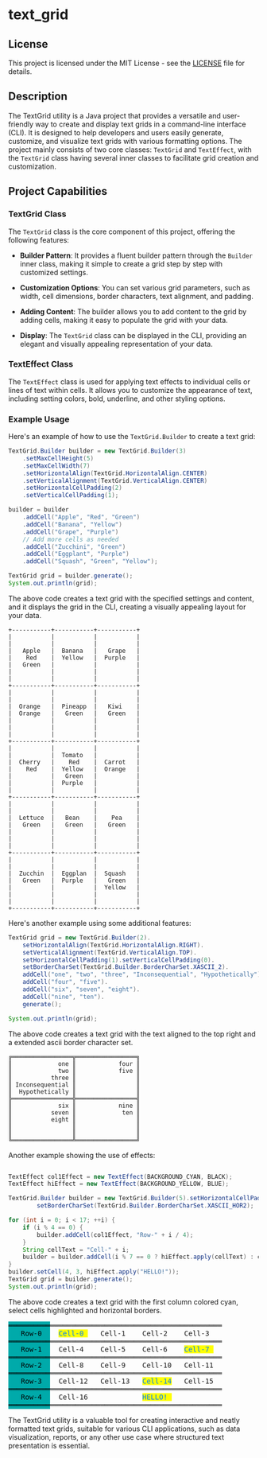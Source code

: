 # text_grid

## License

This project is licensed under the MIT License - see the [LICENSE](LICENSE) file for details.

## Description

The TextGrid utility is a Java project that provides a versatile and user-friendly way to create and display text grids
in a command-line interface (CLI). It is designed to help developers and users easily generate, customize, and visualize
text grids with various formatting options. The project mainly consists of two core classes: `TextGrid`
and `TextEffect`, with the `TextGrid` class having several inner classes to facilitate grid creation and customization.

## Project Capabilities

### TextGrid Class

The `TextGrid` class is the core component of this project, offering the following features:

- **Builder Pattern**: It provides a fluent builder pattern through the `Builder` inner class, making it simple to
  create a grid step by step with customized settings.

- **Customization Options**: You can set various grid parameters, such as width, cell dimensions, border characters,
  text alignment, and padding.

- **Adding Content**: The builder allows you to add content to the grid by adding cells, making it easy to populate the
  grid with your data.

- **Display**: The `TextGrid` class can be displayed in the CLI, providing an elegant and visually appealing
  representation of your data.

### TextEffect Class

The `TextEffect` class is used for applying text effects to individual cells or lines of text within cells. It allows
you to customize the appearance of text, including setting colors, bold, underline, and other styling options.

### Example Usage

Here's an example of how to use the `TextGrid.Builder` to create a text grid:

```java
TextGrid.Builder builder = new TextGrid.Builder(3)
    .setMaxCellHeight(5)
    .setMaxCellWidth(7)
    .setHorizontalAlign(TextGrid.HorizontalAlign.CENTER)
    .setVerticalAlignment(TextGrid.VerticalAlign.CENTER)
    .setHorizontalCellPadding(2)
    .setVerticalCellPadding(1);

builder = builder
    .addCell("Apple", "Red", "Green")
    .addCell("Banana", "Yellow")
    .addCell("Grape", "Purple")
    // Add more cells as needed
    .addCell("Zucchini", "Green")
    .addCell("Eggplant", "Purple")
    .addCell("Squash", "Green", "Yellow");

TextGrid grid = builder.generate();
System.out.println(grid);
```

The above code creates a text grid with the specified settings and content, and it displays the grid in the CLI,
creating a visually appealing layout for your data.

```
+-----------+-----------+-----------+
|           |           |           |
|           |           |           |
|   Apple   |  Banana   |   Grape   |
|    Red    |  Yellow   |  Purple   |
|   Green   |           |           |
|           |           |           |
|           |           |           |
+-----------+-----------+-----------+
|           |           |           |
|           |           |           |
|  Orange   |  Pineapp  |   Kiwi    |
|  Orange   |   Green   |   Green   |
|           |           |           |
|           |           |           |
|           |           |           |
+-----------+-----------+-----------+
|           |           |           |
|           |  Tomato   |           |
|  Cherry   |    Red    |  Carrot   |
|    Red    |  Yellow   |  Orange   |
|           |   Green   |           |
|           |  Purple   |           |
|           |           |           |
+-----------+-----------+-----------+
|           |           |           |
|           |           |           |
|  Lettuce  |   Bean    |    Pea    |
|   Green   |   Green   |   Green   |
|           |           |           |
|           |           |           |
|           |           |           |
+-----------+-----------+-----------+
|           |           |           |
|           |           |           |
|  Zucchin  |  Eggplan  |  Squash   |
|   Green   |  Purple   |   Green   |
|           |           |  Yellow   |
|           |           |           |
|           |           |           |
+-----------+-----------+-----------+
```

Here's another example using some additional features:

```java
TextGrid grid = new TextGrid.Builder(2).
    setHorizontalAlign(TextGrid.HorizontalAlign.RIGHT).
    setVerticalAlignment(TextGrid.VerticalAlign.TOP).
    setHorizontalCellPadding(1).setVerticalCellPadding(0).
    setBorderCharSet(TextGrid.Builder.BorderCharSet.XASCII_2).
    addCell("one", "two", "three", "Inconsequential", "Hypothetically").
    addCell("four", "five").
    addCell("six", "seven", "eight").
    addCell("nine", "ten").
    generate();

System.out.println(grid);
```

The above code creates a text grid with the text aligned to the top right and a extended ascii border character set.

```
╔═════════════════╦═════════════════╗
║             one ║            four ║
║             two ║            five ║
║           three ║                 ║
║ Inconsequential ║                 ║
║  Hypothetically ║                 ║
╠═════════════════╬═════════════════╣
║             six ║            nine ║
║           seven ║             ten ║
║           eight ║                 ║
║                 ║                 ║
║                 ║                 ║
╚═════════════════╩═════════════════╝
```
Another example showing the use of effects:
```java

TextEffect col1Effect = new TextEffect(BACKGROUND_CYAN, BLACK);
TextEffect hiEffect = new TextEffect(BACKGROUND_YELLOW, BLUE);

TextGrid.Builder builder = new TextGrid.Builder(5).setHorizontalCellPadding(1).
        setBorderCharSet(TextGrid.Builder.BorderCharSet.XASCII_HOR2);

for (int i = 0; i < 17; ++i) {
    if (i % 4 == 0) {
        builder.addCell(col1Effect, "Row-" + i / 4);
    }
    String cellText = "Cell-" + i;
    builder = builder.addCell(i % 7 == 0 ? hiEffect.apply(cellText) : cellText);
}
builder.setCell(4, 3, hiEffect.apply("HELLO!"));
TextGrid grid = builder.generate();
System.out.println(grid);
```
The above code creates a text grid with the first column colored cyan, select cells highlighted and horizontal borders.

<pre>
<span style="color: #000000;background-color: #00AAAA;display: inline-block;">══════════</span>═════════════════════════════════════════
<span style="color: #000000;background-color: #00AAAA;display: inline-block;">   Row-0  </span>  <span style="color: #007FFF;background-color: #FFFF00;">Cell-0 </span>   Cell-1    Cell-2    Cell-3   
<span style="color: #000000;background-color: #00AAAA;display: inline-block;">══════════</span>═════════════════════════════════════════
<span style="color: #000000;background-color: #00AAAA;display: inline-block;">   Row-1  </span>  Cell-4    Cell-5    Cell-6    <span style="color: #007FFF;background-color: #FFFF00;">Cell-7 </span>  
<span style="color: #000000;background-color: #00AAAA;display: inline-block;">══════════</span>═════════════════════════════════════════
<span style="color: #000000;background-color: #00AAAA;display: inline-block;">   Row-2  </span>  Cell-8    Cell-9    Cell-10   Cell-11  
<span style="color: #000000;background-color: #00AAAA;display: inline-block;">══════════</span>═════════════════════════════════════════
<span style="color: #000000;background-color: #00AAAA;display: inline-block;">   Row-3  </span>  Cell-12   Cell-13   <span style="color: #007FFF;background-color: #FFFF00;">Cell-14</span>   Cell-15  
<span style="color: #000000;background-color: #00AAAA;display: inline-block;">══════════</span>═════════════════════════════════════════
<span style="color: #000000;background-color: #00AAAA;display: inline-block;">   Row-4  </span>  Cell-16             <span style="color: #007FFF;background-color: #FFFF00;">HELLO! </span>            
<span style="color: #000000;background-color: #00AAAA;display: inline-block;">══════════</span>═════════════════════════════════════════
</pre>


The TextGrid utility is a valuable tool for creating interactive and neatly formatted text grids, suitable for various
CLI applications, such as data visualization, reports, or any other use case where structured text presentation is
essential.
